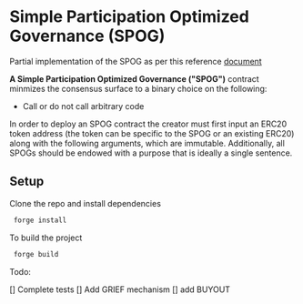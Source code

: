 # Simple Participation Optimized Governance (SPOG)

Partial implementation of the SPOG as per this reference [document](https://hackmd.io/6Y8x2jL1R0CBo6RRBESpLA)

**A Simple Participation Optimized Governance ("SPOG")** contract minmizes the consensus surface to a binary choice on the following:

- Call or do not call arbitrary code

In order to deploy an SPOG contract the creator must first input an ERC20 token address (the token can be specific to the SPOG or an existing ERC20) along with the following arguments, which are immutable. Additionally, all SPOGs should be endowed with a purpose that is ideally a single sentence.

## Setup

Clone the repo and install dependencies

```bash
 forge install
```

To build the project

```bash
 forge build
```

Todo:

[] Complete tests
[] Add GRIEF mechanism
[] add BUYOUT
